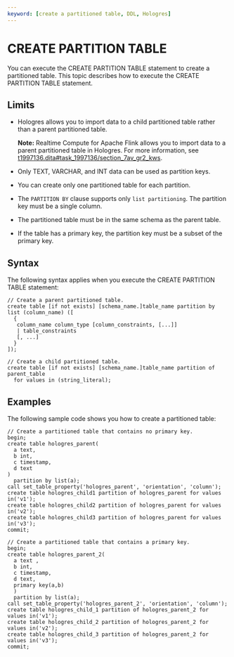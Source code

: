 ```yaml
---
keyword: [create a partitioned table, DDL, Hologres]
---
```


# CREATE PARTITION TABLE

You can execute the CREATE PARTITION TABLE statement to create a partitioned table. This topic describes how to execute the CREATE PARTITION TABLE statement.

## Limits

-   Hologres allows you to import data to a child partitioned table rather than a parent partitioned table.

    **Note:** Realtime Compute for Apache Flink allows you to import data to a parent partitioned table in Hologres. For more information, see [t1997136.dita\#task\_1997136/section\_7av\_gr2\_kws](t1997136.dita#task_1997136/section_7av_gr2_kws).

-   Only TEXT, VARCHAR, and INT data can be used as partition keys.
-   You can create only one partitioned table for each partition.
-   The `PARTITION BY` clause supports only `list partitioning`. The partition key must be a single column.
-   The partitioned table must be in the same schema as the parent table.
-   If the table has a primary key, the partition key must be a subset of the primary key.

## Syntax

The following syntax applies when you execute the CREATE PARTITION TABLE statement:

```
// Create a parent partitioned table.
create table [if not exists] [schema_name.]table_name partition by list (column_name) ([
  {
   column_name column_type [column_constraints, [...]]
   | table_constraints
   [, ...]
  }
]);

// Create a child partitioned table.
create table [if not exists] [schema_name.]table_name partition of parent_table
  for values in (string_literal);
```

## Examples

The following sample code shows you how to create a partitioned table:

```
// Create a partitioned table that contains no primary key.
begin;
create table hologres_parent(
  a text, 
  b int, 
  c timestamp, 
  d text
) 
  partition by list(a);
call set_table_property('hologres_parent', 'orientation', 'column');
create table hologres_child1 partition of hologres_parent for values in('v1');
create table hologres_child2 partition of hologres_parent for values in('v2');
create table hologres_child3 partition of hologres_parent for values in('v3');
commit;

// Create a partitioned table that contains a primary key.
begin;
create table hologres_parent_2(
  a text , 
  b int, 
  c timestamp, 
  d text,
  primary key(a,b)
  )
  partition by list(a);
call set_table_property('hologres_parent_2', 'orientation', 'column');
create table hologres_child_1 partition of hologres_parent_2 for values in('v1');
create table hologres_child_2 partition of hologres_parent_2 for values in('v2');
create table hologres_child_3 partition of hologres_parent_2 for values in('v3');
commit;
```

